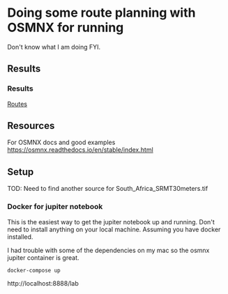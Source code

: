 # Doing some route planning with OSMNX for running

Don't know what I am doing FYI.

## Results

### Results

[Routes](https://runningdeveloper.github.io/running-routes/)

## Resources

For OSMNX docs and good examples https://osmnx.readthedocs.io/en/stable/index.html

## Setup

TOD: Need to find another source for South_Africa_SRMT30meters.tif 

### Docker for jupiter notebook

This is the easiest way to get the jupiter notebook up and running. Don't need to install anything on your local machine. Assuming you have docker installed.

I had trouble with some of the dependencies on my mac so the osmnx jupiter container is great. 

```bash
docker-compose up
```
http://localhost:8888/lab

<!-- ### Local setup
I need to clean up the dependancies and requirements.txt file before this will work.
```bash
python3 -m venv venv

source venv/bin/activate

pip install -r requirements.txt
``` -->